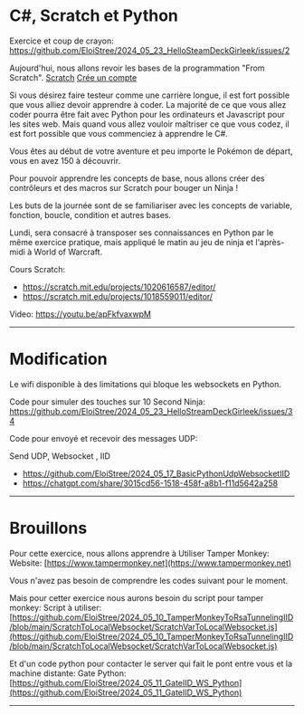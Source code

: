 # C#, Scratch et Python
Exercice et coup de crayon: https://github.com/EloiStree/2024_05_23_HelloSteamDeckGirleek/issues/2

Aujourd'hui, nous allons revoir les bases de la programmation "From Scratch". [Scratch](https://scratch.mit.edu) [Crée un compte](https://scratch.mit.edu/join)

Si vous désirez faire testeur comme une carrière longue, il est fort possible que vous alliez devoir apprendre à coder. La majorité de ce que vous allez coder pourra être fait avec Python pour les ordinateurs et Javascript pour les sites web. Mais quand vous allez vouloir maîtriser ce que vous codez, il est fort possible que vous commenciez à apprendre le C#.

Vous êtes au début de votre aventure et peu importe le Pokémon de départ, vous en avez 150 à découvrir.

Pour pouvoir apprendre les concepts de base, nous allons créer des contrôleurs et des macros sur Scratch pour bouger un Ninja !

Les buts de la journée sont de se familiariser avec les concepts de variable, fonction, boucle, condition et autres bases.

Lundi, sera consacré à transposer ses connaissances en Python par le même exercice pratique, mais appliqué le matin au jeu de ninja et l'après-midi à World of Warcraft.

Cours Scratch: 
- https://scratch.mit.edu/projects/1020616587/editor/
- https://scratch.mit.edu/projects/1018559011/editor/

Video: https://youtu.be/apFkfvaxwpM

  

-------------

# Modification

Le wifi disponible à des limitations qui bloque les websockets en Python.

Code pour simuler des touches sur 10 Second Ninja: https://github.com/EloiStree/2024_05_23_HelloStreamDeckGirleek/issues/34

Code pour envoyé et recevoir des messages UDP:


Send UDP, Websocket , IID
- https://github.com/EloiStree/2024_05_17_BasicPythonUdpWebsocketIID
- https://chatgpt.com/share/3015cd56-1518-458f-a8b1-f11d5642a258


-------------

# Brouillons

Pour cette exercice, nous allons apprendre à Utiliser Tamper Monkey:
Website: [https://www.tampermonkey.net](https://www.tampermonkey.net)

Vous n'avez pas besoin de comprendre les codes suivant pour le moment.

Mais pour cetter exercice nous aurons besoin du script pour tamper monkey:
Script à utiliser: [https://github.com/EloiStree/2024_05_10_TamperMonkeyToRsaTunnelingIID/blob/main/ScratchToLocalWebsocket/ScratchVarToLocalWebsocket.js](https://github.com/EloiStree/2024_05_10_TamperMonkeyToRsaTunnelingIID/blob/main/ScratchToLocalWebsocket/ScratchVarToLocalWebsocket.js)

Et d'un code python pour contacter le server qui fait le pont entre vous et la machine distante:
Gate Python: [https://github.com/EloiStree/2024_05_11_GateIID_WS_Python](https://github.com/EloiStree/2024_05_11_GateIID_WS_Python)



-------------


